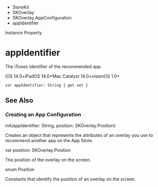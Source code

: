 

- StoreKit
- SKOverlay
- SKOverlay.AppConfiguration
-  appIdentifier 

Instance Property

# appIdentifier

The iTunes identifier of the recommended app.

iOS 14.0+iPadOS 14.0+Mac Catalyst 14.0+visionOS 1.0+

``` source
var appIdentifier: String { get set }
```

## See Also

### Creating an App Configuration

init(appIdentifier: String, position: SKOverlay.Position)

Creates an object that represents the attributes of an overlay you use to recommend another app on the App Store.

var position: SKOverlay.Position

The position of the overlay on the screen.

enum Position

Constants that identify the position of an overlay on the screen.

